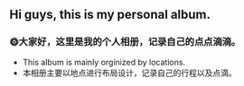 ## Hi guys, this is my personal album.

### 🌞大家好，这里是我的个人相册，记录自己的点点滴滴。

- This album is mainly orginized by locations.
- 本相册主要以地点进行布局设计，记录自己的行程以及点滴。

